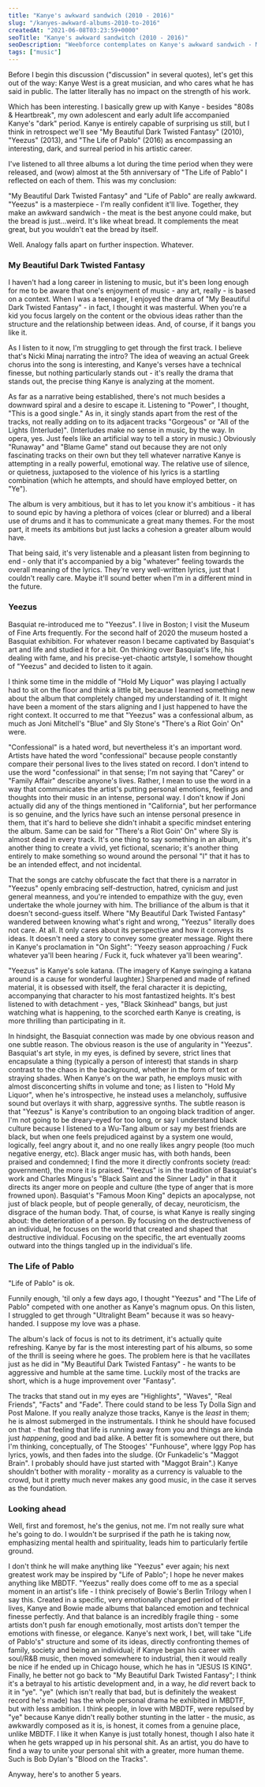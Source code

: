 ```yaml
---
title: "Kanye's awkward sandwich (2010 - 2016)"
slug: "/kanyes-awkward-albums-2010-to-2016"
createdAt: "2021-06-08T03:23:59+0000"
seoTitle: "Kanye's awkward sandwitch (2010 - 2016)"
seoDescription: "Weebforce contemplates on Kanye's awkward sandwich - My Beautiful Dark Twisted Fantasy, Yeezus, and The Life of Pablo."
tags: ["music"]
---
```

Before I begin this discussion ("discussion" in several quotes), let's get this out of the way: Kanye West is a great musician, and who cares what he has said in public. The latter literally has no impact on the strength of his work.

Which has been interesting. I basically grew up with Kanye - besides "808s & Heartbreak", my own adolescent and early adult life accompanied Kanye's "dark" period. Kanye is entirely capable of surprising us still, but I think in retrospect we'll see "My Beautiful Dark Twisted Fantasy" (2010), "Yeezus" (2013), and "The Life of Pablo" (2016) as encompassing an interesting, dark, and surreal period in his artistic career.

I've listened to all three albums a lot during the time period when they were released, and (wow) almost at the 5th anniversary of "The Life of Pablo" I reflected on each of them. This was my conclusion:

"My Beautiful Dark Twisted Fantasy" and "Life of Pablo" are really awkward. "Yeezus" is a masterpiece - I'm really confident it'll live. Together, they make an awkward sandwich - the meat is the best anyone could make, but the bread is just...weird. It's like wheat bread. It complements the meat great, but you wouldn't eat the bread by itself.

Well. Analogy falls apart on further inspection. Whatever.

### My Beautiful Dark Twisted Fantasy

I haven't had a long career in listening to music, but it's been long enough for me to be aware that one's enjoyment of music - any art, really - is based on a context. When I was a teenager, I enjoyed the drama of "My Beautiful Dark Twisted Fantasy" - in fact, I thought it was masterful. When you're a kid you focus largely on the content or the obvious ideas rather than the structure and the relationship between ideas. And, of course, if it bangs you like it.

As I listen to it now, I'm struggling to get through the first track. I believe that's Nicki Minaj narrating the intro? The idea of weaving an actual Greek chorus into the song is interesting, and Kanye's verses have a technical finesse, but nothing particularly stands out - it's really the drama that stands out, the precise thing Kanye is analyzing at the moment.

As far as a narrative being established, there's not much besides a downward spiral and a desire to escape it. Listening to "Power", I thought, "This is a good single." As in, it singly stands apart from the rest of the tracks, not really adding on to its adjacent tracks "Gorgeous" or "All of the Lights (Interlude)". (Interludes make no sense in music, by the way. In opera, yes. Just feels like an artificial way to tell a story in music.) Obviously "Runaway" and "Blame Game" stand out because they are not only fascinating tracks on their own but they tell whatever narrative Kanye is attempting in a really powerful, emotional way. The relative use of silence, or quietness, juxtaposed to the violence of his lyrics is a startling combination (which he attempts, and should have employed better, on "Ye").

The album is very ambitious, but it has to let you know it's ambitious - it has to sound epic by having a plethora of voices (clear or blurred) and a liberal use of drums and it has to communicate a great many themes. For the most part, it meets its ambitions but just lacks a cohesion a greater album would have.

That being said, it's very listenable and a pleasant listen from beginning to end - only that it's accompanied by a big "whatever" feeling towards the overall meaning of the lyrics. They're very well-written lyrics, just that I couldn't really care. Maybe it'll sound better when I'm in a different mind in the future.

### Yeezus

Basquiat re-introduced me to "Yeezus". I live in Boston; I visit the Museum of Fine Arts frequently. For the second half of 2020 the museum hosted a Basquiat exhibition. For whatever reason I became captivated by Basquiat's art and life and studied it for a bit. On thinking over Basquiat's life, his dealing with fame, and his precise-yet-chaotic artstyle, I somehow thought of "Yeezus" and decided to listen to it again.

I think some time in the middle of "Hold My Liquor" was playing I actually had to sit on the floor and think a little bit, because I learned something new about the album that completely changed my understanding of it. It might have been a moment of the stars aligning and I just happened to have the right context. It occurred to me that "Yeezus" was a confessional album, as much as Joni Mitchell's "Blue" and Sly Stone's "There's a Riot Goin' On" were.

"Confessional" is a hated word, but nevertheless it's an important word. Artists have hated the word "confessional" because people constantly compare their personal lives to the lives stated on record. I don't intend to use the word "confessional" in that sense; I'm not saying that "Carey" or "Family Affair" describe anyone's lives. Rather, I mean to use the word in a way that communicates the artist's putting personal emotions, feelings and thoughts into their music in an intense, personal way. I don't know if Joni actually did any of the things mentioned in "California", but her performance is so genuine, and the lyrics have such an intense personal presence in them, that it's hard to believe she didn't inhabit a specific mindset entering the album. Same can be said for "There's a Riot Goin' On" where Sly is almost dead in every track. It's one thing to say something in an album, it's another thing to create a vivid, yet fictional, scenario; it's another thing entirely to make something so wound around the personal "I" that it has to be an intended effect, and not incidental.

That the songs are catchy obfuscate the fact that there is a narrator in "Yeezus" openly embracing self-destruction, hatred, cynicism and just general meanness, and you're intended to empathize with the guy, even undertake the whole journey with him. The brilliance of the album is that it doesn't second-guess itself. Where "My Beautiful Dark Twisted Fantasy" wandered between knowing what's right and wrong, "Yeezus" literally does not care. At all. It only cares about its perspective and how it conveys its ideas. It doesn't need a story to convey some greater message. Right there in Kanye's proclamation in "On Sight": "Yeezy season approaching / Fuck whatever ya'll been hearing / Fuck it, fuck whatever ya'll been wearing".

"Yeezus" is Kanye's sole katana. (The imagery of Kanye swinging a katana around is a cause for wonderful laughter.) Sharpened and made of refined material, it is obsessed with itself, the feral character it is depicting, accompanying that character to his most fantastized heights. It's best listened to with detachment - yes, "Black Skinhead" bangs, but just watching what is happening, to the scorched earth Kanye is creating, is more thrilling than participating in it.

In hindsight, the Basquiat connection was made by one obvious reason and one subtle reason. The obvious reason is the use of angularity in "Yeezus". Basquiat's art style, in my eyes, is defined by severe, strict lines that encapsulate a thing (typically a person of interest) that stands in sharp contrast to the chaos in the background, whether in the form of text or straying shades. When Kanye's on the war path, he employs music with almost disconcerting shifts in volume and tone; as I listen to "Hold My Liquor", when he's introspective, he instead uses a melancholy, suffusive sound but overlays it with sharp, aggressive synths. The subtle reason is that "Yeezus" is Kanye's contribution to an ongoing black tradition of anger. I'm not going to be dreary-eyed for too long, or say I understand black culture because I listened to a Wu-Tang album or say my best friends are black, but when one feels prejudiced against by a system one would, logically, feel angry about it, and no one really likes angry people (too much negative energy, etc). Black anger music has, with both hands, been praised and condemned; I find the more it directly confronts society (read: government), the more it is praised. "Yeezus" is in the tradition of Basquiat's work and Charles Mingus's "Black Saint and the Sinner Lady" in that it directs its anger more on people and culture (the type of anger that is more frowned upon). Basquiat's "Famous Moon King" depicts an apocalypse, not just of black people, but of people generally, of decay, neuroticism, the disgrace of the human body. That, of course, is what Kanye is really singing about: the deterioration of a person. By focusing on the destructiveness of an individual, he focuses on the world that created and shaped that destructive individual. Focusing on the specific, the art eventually zooms outward into the things tangled up in the individual's life.

### The Life of Pablo

"Life of Pablo" is ok.

Funnily enough, 'til only a few days ago, I thought "Yeezus" and "The Life of Pablo" competed with one another as Kanye's magnum opus. On this listen, I struggled to get through "Ultralight Beam" because it was so heavy-handed. I suppose my love was a phase.

The album's lack of focus is not to its detriment, it's actually quite refreshing. Kanye by far is the most interesting part of his albums, so some of the thrill is seeing where he goes. The problem here is that he vacillates just as he did in "My Beautiful Dark Twisted Fantasy" - he wants to be aggressive and humble at the same time. Luckily most of the tracks are short, which is a huge improvement over "Fantasy".

The tracks that stand out in my eyes are "Highlights", "Waves", "Real Friends", "Facts" and "Fade". There could stand to be less Ty Dolla Sign and Post Malone. If you really analyze those tracks, Kanye is the *least* in them; he is almost submerged in the instrumentals. I think he should have focused on that - that feeling that life is running away from you and things are kinda just *happening*, good and bad alike. A better fit is somewhere out there, but I'm thinking, conceptually, of The Stooges' "Funhouse", where Iggy Pop has lyrics, yowls, and then fades into the sludge. (Or Funkadelic's "Maggot Brain". I probably should have just started with "Maggot Brain".) Kanye shouldn't bother with morality - morality as a currency is valuable to the crowd, but it pretty much never makes any good music, in the case it serves as the foundation.

### Looking ahead

Well, first and foremost, he's the genius, not me. I'm not really sure what he's going to do. I wouldn't be surprised if the path he is taking now, emphasizing mental health and spirituality, leads him to particularly fertile ground.

I don't think he will make anything like "Yeezus" ever again; his next greatest work may be inspired by "Life of Pablo"; I hope he never makes anything like MBDTF. "Yeezus" really does come off to me as a special moment in an artist's life - I think precisely of Bowie's Berlin Trilogy when I say this. Created in a specific, very emotionally charged period of their lives, Kanye and Bowie made albums that balanced emotion and technical finesse perfectly. And that balance is an incredibly fragile thing - some artists don't push far enough emotionally, most artists don't temper the emotions with finesse, or elegance. Kanye's next work, I bet, will take "Life of Pablo's" structure and some of its ideas, directly confronting themes of family, society and being an individual; if Kanye began his career with soul/R&B music, then moved somewhere to industrial, then it would really be nice if he ended up in Chicago house, which he has in "JESUS IS KING". Finally, he better not go back to "My Beautiful Dark Twisted Fantasy"; I think it's a betrayal to his artistic development and, in a way, he _did_ revert back to it in "ye". "ye" (which isn't really that bad, but is definitely the weakest record he's made) has the whole personal drama he exhibited in MBDTF, but with less ambition. I think people, in love with MBDTF, were repulsed by "ye" because Kanye didn't really bother stunting in the latter - the music, as awkwardly composed as it is, is honest, it comes from a genuine place, unlike MBDTF. I like it when Kanye is just totally honest, though I also hate it when he gets wrapped up in his personal shit. As an artist, you do have to find a way to unite your personal shit with a greater, more human theme. Such is Bob Dylan's "Blood on the Tracks".

Anyway, here's to another 5 years.